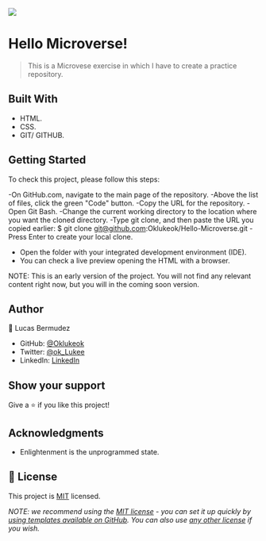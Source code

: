 ![](https://img.shields.io/badge/Microverse-blueviolet)

# Hello Microverse!

> This is a Microvese exercise in which I have to create a practice repository.


## Built With

- HTML.
- CSS.
- GIT/ GITHUB.


## Getting Started
To check this project, please follow this steps:

-On GitHub.com, navigate to the main page of the repository.
-Above the list of files, click the green "Code" button.
-Copy the URL for the repository.
-Open Git Bash.
-Change the current working directory to the location where you want the cloned directory.
-Type git clone, and then paste the URL you copied earlier: $ git clone git@github.com:Oklukeok/Hello-Microverse.git
-Press Enter to create your local clone.
- Open the folder with your integrated development environment (IDE).
- You can check a live preview opening the HTML with a browser.

NOTE:
This is an early version of the project. You will not find any relevant content right now, but you will in the coming soon version.




## Author

👤 Lucas Bermudez

- GitHub: [@Oklukeok](https://github.com/Oklukeok)
- Twitter: [@ok_Lukee](https://twitter.com/ok_Lukee)
- LinkedIn: [LinkedIn](https://linkedin.com/in/linkedinhandle)

## Show your support

Give a ⭐️ if you like this project!

## Acknowledgments

- Enlightenment is the unprogrammed state.

## 📝 License

This project is [MIT](./LICENSE) licensed.

_NOTE: we recommend using the [MIT license](https://choosealicense.com/licenses/mit/) - you can set it up quickly by [using templates available on GitHub](https://docs.github.com/en/communities/setting-up-your-project-for-healthy-contributions/adding-a-license-to-a-repository). You can also use [any other license](https://choosealicense.com/licenses/) if you wish._
